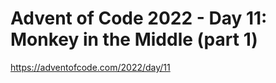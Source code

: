 # Advent of Code 2022 - Day 11: Monkey in the Middle (part 1)

<https://adventofcode.com/2022/day/11>
